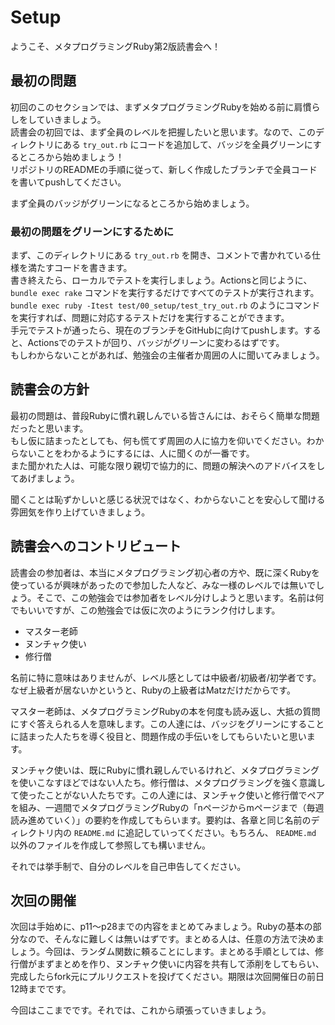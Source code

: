# Setup

ようこそ、メタプログラミングRuby第2版読書会へ！

## 最初の問題

初回のこのセクションでは、まずメタプログラミングRubyを始める前に肩慣らしをしていきましょう。  
読書会の初回では、まず全員のレベルを把握したいと思います。なので、このディレクトリにある `try_out.rb` にコードを追加して、バッジを全員グリーンにするところから始めましょう！  
リポジトリのREADMEの手順に従って、新しく作成したブランチで全員コードを書いてpushしてください。  

まず全員のバッジがグリーンになるところから始めましょう。  

### 最初の問題をグリーンにするために

まず、このディレクトリにある `try_out.rb` を開き、コメントで書かれている仕様を満たすコードを書きます。  
書き終えたら、ローカルでテストを実行しましょう。Actionsと同じように、 `bundle exec rake` コマンドを実行するだけですべてのテストが実行されます。 `bundle exec ruby -Itest test/00_setup/test_try_out.rb` のようにコマンドを実行すれば、問題に対応するテストだけを実行することができます。  
手元でテストが通ったら、現在のブランチをGitHubに向けてpushします。すると、Actionsでのテストが回り、バッジがグリーンに変わるはずです。  
もしわからないことがあれば、勉強会の主催者か周囲の人に聞いてみましょう。  

## 読書会の方針

最初の問題は、普段Rubyに慣れ親しんでいる皆さんには、おそらく簡単な問題だったと思います。  
もし仮に詰まったとしても、何も慌てず周囲の人に協力を仰いでください。わからないことをわかるようにするには、人に聞くのが一番です。  
また聞かれた人は、可能な限り親切で協力的に、問題の解決へのアドバイスをしてあげましょう。  

聞くことは恥ずかしいと感じる状況ではなく、わからないことを安心して聞ける雰囲気を作り上げていきましょう。  

## 読書会へのコントリビュート

読書会の参加者は、本当にメタプログラミング初心者の方や、既に深くRubyを使っているが興味があったので参加した人など、みな一様のレベルでは無いでしょう。そこで、この勉強会では参加者をレベル分けしようと思います。名前は何でもいいですが、この勉強会では仮に次のようにランク付けします。  

- マスター老師
- ヌンチャク使い
- 修行僧

名前に特に意味はありませんが、レベル感としては中級者/初級者/初学者です。なぜ上級者が居ないかというと、Rubyの上級者はMatzだけだからです。  

マスター老師は、メタプログラミングRubyの本を何度も読み返し、大抵の質問にすぐ答えられる人を意味します。この人達には、バッジをグリーンにすることに詰まった人たちを導く役目と、問題作成の手伝いをしてもらいたいと思います。  

ヌンチャク使いは、既にRubyに慣れ親しんでいるけれど、メタプログラミングを使いこなすほどではない人たち。修行僧は、メタプログラミングを強く意識して使ったことがない人たちです。この人達には、ヌンチャク使いと修行僧でペアを組み、一週間でメタプログラミングRubyの「nページからmページまで（毎週読み進めていく）」の要約を作成してもらいます。要約は、各章と同じ名前のディレクトリ内の `README.md` に追記していってください。もちろん、 `README.md` 以外のファイルを作成して参照しても構いません。  

それでは挙手制で、自分のレベルを自己申告してください。  

## 次回の開催

次回は手始めに、p11〜p28までの内容をまとめてみましょう。Rubyの基本の部分なので、そんなに難しくは無いはずです。まとめる人は、任意の方法で決めましょう。今回は、ランダム関数に頼ることにします。まとめる手順としては、修行僧がまずまとめを作り、ヌンチャク使いに内容を共有して添削をしてもらい、完成したらfork元にプルリクエストを投げてください。期限は次回開催日の前日12時までです。  

今回はここまでです。それでは、これから頑張っていきましょう。  
